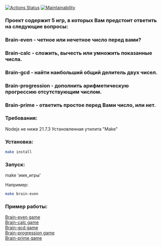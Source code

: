 [![Actions Status](https://github.com/d0b3r27/frontend-project-44/actions/workflows/hexlet-check.yml/badge.svg)](https://github.com/d0b3r27/frontend-project-44/actions)
[![Maintainability](https://api.codeclimate.com/v1/badges/c4d0e4e3eb323ab8c77a/maintainability)](https://codeclimate.com/github/d0b3r27/Brain-games/maintainability)

### Проект содержит 5 игр, в которых Вам предстоит ответить на следующие вопросы:
### Brain-even - четное или нечетное число перед вами?
### Brain-calc - сложить, вычесть или умножить показанные числа.
### Brain-gcd - найти наибольший общий делитель двух чисел.
### Brain-progression - дополнить арифметическую прогрессию отсутствующим числом.
### Brain-prime - ответить простое перед Вами число, или нет.

### Требования:
Nodejs не ниже 21.7.3
Установленная утилита "Make"

### Установка:
```bash
make install
```

### Запуск:
make 'имя_игры'

Например:
```bash
make brain-even
```

### Пример работы:

[Brain-even game](https://asciinema.org/a/eiioC51VaCrZBD9cqQPIi3rmJ)  
[Brain-calc game](https://asciinema.org/a/tyApUC9Xsu5qQ1WKpkyhIhEuw)  
[Brain-gcd game](https://asciinema.org/a/FfV8GeCnLo1rrAFnoQNExxSdv)  
[Brain-progression game](https://asciinema.org/a/D2m7Z2L8PxcinWLPh71jUaVPT)  
[Brain-prime game](https://asciinema.org/a/HgSvnWvQlwuKgdtpedh1KWGoX)  
